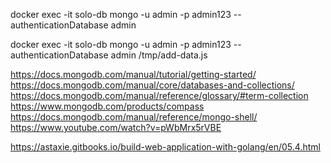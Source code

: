 docker exec -it solo-db mongo -u admin -p admin123 --authenticationDatabase admin

docker exec -it solo-db mongo -u admin -p admin123 --authenticationDatabase admin /tmp/add-data.js

https://docs.mongodb.com/manual/tutorial/getting-started/
https://docs.mongodb.com/manual/core/databases-and-collections/
https://docs.mongodb.com/manual/reference/glossary/#term-collection
https://www.mongodb.com/products/compass
https://docs.mongodb.com/manual/reference/mongo-shell/
https://www.youtube.com/watch?v=pWbMrx5rVBE





https://astaxie.gitbooks.io/build-web-application-with-golang/en/05.4.html